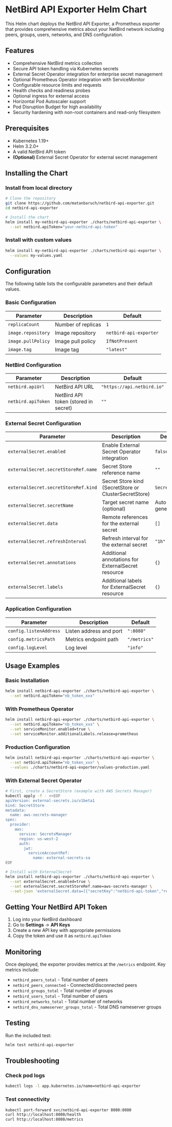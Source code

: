 # NetBird API Exporter Helm Chart

This Helm chart deploys the NetBird API Exporter, a Prometheus exporter that provides comprehensive metrics about your NetBird network including peers, groups, users, networks, and DNS configuration.

## Features

- Comprehensive NetBird metrics collection
- Secure API token handling via Kubernetes secrets
- External Secret Operator integration for enterprise secret management
- Optional Prometheus Operator integration with ServiceMonitor
- Configurable resource limits and requests
- Health checks and readiness probes
- Optional ingress for external access
- Horizontal Pod Autoscaler support
- Pod Disruption Budget for high availability
- Security hardening with non-root containers and read-only filesystem

## Prerequisites

- Kubernetes 1.19+
- Helm 3.2.0+
- A valid NetBird API token
- **(Optional)** External Secret Operator for external secret management

## Installing the Chart

### Install from local directory

```bash
# Clone the repository
git clone https://github.com/matanbaruch/netbird-api-exporter.git
cd netbird-api-exporter

# Install the chart
helm install my-netbird-api-exporter ./charts/netbird-api-exporter \
  --set netbird.apiToken="your-netbird-api-token"
```

### Install with custom values

```bash
helm install my-netbird-api-exporter ./charts/netbird-api-exporter \
  --values my-values.yaml
```

## Configuration

The following table lists the configurable parameters and their default values.

### Basic Configuration

| Parameter | Description | Default |
|-----------|-------------|---------|
| `replicaCount` | Number of replicas | `1` |
| `image.repository` | Image repository | `netbird-api-exporter` |
| `image.pullPolicy` | Image pull policy | `IfNotPresent` |
| `image.tag` | Image tag | `"latest"` |

### NetBird Configuration

| Parameter | Description | Default |
|-----------|-------------|---------|
| `netbird.apiUrl` | NetBird API URL | `"https://api.netbird.io"` |
| `netbird.apiToken` | NetBird API token (stored in secret) | `""` |

### External Secret Configuration

| Parameter | Description | Default |
|-----------|-------------|---------|
| `externalSecret.enabled` | Enable External Secret Operator integration | `false` |
| `externalSecret.secretStoreRef.name` | Secret Store reference name | `""` |
| `externalSecret.secretStoreRef.kind` | Secret Store kind (SecretStore or ClusterSecretStore) | `SecretStore` |
| `externalSecret.secretName` | Target secret name (optional) | Auto-generated |
| `externalSecret.data` | Remote references for the external secret | `[]` |
| `externalSecret.refreshInterval` | Refresh interval for the external secret | `"1h"` |
| `externalSecret.annotations` | Additional annotations for ExternalSecret resource | `{}` |
| `externalSecret.labels` | Additional labels for ExternalSecret resource | `{}` |

### Application Configuration

| Parameter | Description | Default |
|-----------|-------------|---------|
| `config.listenAddress` | Listen address and port | `":8080"` |
| `config.metricsPath` | Metrics endpoint path | `"/metrics"` |
| `config.logLevel` | Log level | `"info"` |

## Usage Examples

### Basic Installation

```bash
helm install netbird-api-exporter ./charts/netbird-api-exporter \
  --set netbird.apiToken="nb_token_xxx"
```

### With Prometheus Operator

```bash
helm install netbird-api-exporter ./charts/netbird-api-exporter \
  --set netbird.apiToken="nb_token_xxx" \
  --set serviceMonitor.enabled=true \
  --set serviceMonitor.additionalLabels.release=prometheus
```

### Production Configuration

```bash
helm install netbird-api-exporter ./charts/netbird-api-exporter \
  --set netbird.apiToken="nb_token_xxx" \
  --values ./charts/netbird-api-exporter/values-production.yaml
```

### With External Secret Operator

```bash
# First, create a SecretStore (example with AWS Secrets Manager)
kubectl apply -f - <<EOF
apiVersion: external-secrets.io/v1beta1
kind: SecretStore
metadata:
  name: aws-secrets-manager
spec:
  provider:
    aws:
      service: SecretsManager
      region: us-west-2
      auth:
        jwt:
          serviceAccountRef:
            name: external-secrets-sa
EOF

# Install with ExternalSecret
helm install netbird-api-exporter ./charts/netbird-api-exporter \
  --set externalSecret.enabled=true \
  --set externalSecret.secretStoreRef.name=aws-secrets-manager \
  --set-json 'externalSecret.data=[{"secretKey":"netbird-api-token","remoteRef":{"key":"netbird/api-token"}}]'
```

## Getting Your NetBird API Token

1. Log into your NetBird dashboard
2. Go to **Settings** → **API Keys**  
3. Create a new API key with appropriate permissions
4. Copy the token and use it as `netbird.apiToken`

## Monitoring

Once deployed, the exporter provides metrics at the `/metrics` endpoint. Key metrics include:

- `netbird_peers_total` - Total number of peers
- `netbird_peers_connected` - Connected/disconnected peers
- `netbird_groups_total` - Total number of groups
- `netbird_users_total` - Total number of users
- `netbird_networks_total` - Total number of networks
- `netbird_dns_nameserver_groups_total` - Total DNS nameserver groups

## Testing

Run the included test:

```bash
helm test netbird-api-exporter
```

## Troubleshooting

### Check pod logs

```bash
kubectl logs -l app.kubernetes.io/name=netbird-api-exporter
```

### Test connectivity

```bash
kubectl port-forward svc/netbird-api-exporter 8080:8080
curl http://localhost:8080/health
curl http://localhost:8080/metrics
```
